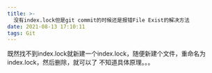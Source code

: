 ```yaml
---
title: >-
  没有index.lock但是git commit的时候还是报错File Exist的解决方法
date: 2021-08-13 17:10:11
tags: Git
---
```

既然找不到index.lock就新建一个index.lock，随便新建个文件，重命名为index.lock，然后删除，就可以了
不知道具体原理。。。